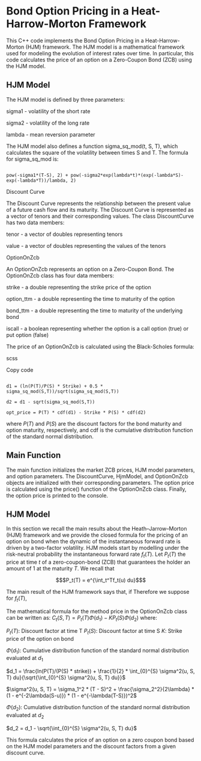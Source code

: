 # Bond Option Pricing in a Heat-Harrow-Morton Framework

This C++ code implements the Bond Option Pricing in a Heat-Harrow-Morton (HJM) framework. The HJM model is a mathematical framework used for modeling the evolution of interest rates over time. In particular, this code calculates the price of an option on a Zero-Coupon Bond (ZCB) using the HJM model.

  

## HJM Model

The HJM model is defined by three parameters:

  

sigma1 - volatility of the short rate

sigma2 - volatility of the long rate

lambda - mean reversion parameter

The HJM model also defines a function sigma_sq_mod(t, S, T), which calculates the square of the volatility between times S and T. The formula for sigma_sq_mod is:

  

```

pow(-sigma1*(T-S), 2) + pow(-sigma2*exp(lambda*t)*(exp(-lambda*S)-exp(-lambda*T))/lambda, 2)

```

Discount Curve

The Discount Curve represents the relationship between the present value of a future cash flow and its maturity. The Discount Curve is represented as a vector of tenors and their corresponding values. The class DiscountCurve has two data members:

  

tenor - a vector of doubles representing tenors

value - a vector of doubles representing the values of the tenors

OptionOnZcb

An OptionOnZcb represents an option on a Zero-Coupon Bond. The OptionOnZcb class has four data members:

  

strike - a double representing the strike price of the option

option_ttm - a double representing the time to maturity of the option

bond_ttm - a double representing the time to maturity of the underlying bond

iscall - a boolean representing whether the option is a call option (true) or put option (false)

The price of an OptionOnZcb is calculated using the Black-Scholes formula:

  

scss

Copy code

```

d1 = (ln(P(T)/P(S) * Strike) + 0.5 * sigma_sq_mod(S,T))/sqrt(sigma_sq_mod(S,T))

d2 = d1 - sqrt(sigma_sq_mod(S,T))

opt_price = P(T) * cdf(d1) - Strike * P(S) * cdf(d2)

```

where $P(T)$ and $P(S)$ are the discount factors for the bond maturity and option maturity, respectively, and cdf is the cumulative distribution function of the standard normal distribution.

  

## Main Function

The main function initializes the market ZCB prices, HJM model parameters, and option parameters. The DiscountCurve, HjmModel, and OptionOnZcb objects are initialized with their corresponding parameters. The option price is calculated using the price() function of the OptionOnZcb class. Finally, the option price is printed to the console.

  

## HJM Model 
In this section we recall the main results about the Heath–Jarrow–Morton (HJM) framework and we provide the closed formula for the pricing of an option on bond when the dynamic of the instantaneous forward rate is driven by a two-factor volatility. 
HJM models start by modelling under the risk-neutral probability the instantaneous forward rate $f_t(T)$. Let $P_t(T)$ the price at time $t$ of a zero-coupon-bond (ZCB) that guarantees the holder an amount of $1$ at the maturity $T$. We recall that
```math
$P_t(T) = e^{\int_t^Tf_t(u) du}$
```
The main result of the HJM framework says that, if 
Therefore we suppose for $f_t(T)$, 

The mathematical formula for the method price in the OptionOnZcb class can be written as:
$C_t(S,T)= P_t(T) \Phi(d_1) - K P_t(S) \Phi(d_2)$
where:

$P_t(T)$: Discount factor at time T
$P_t(S)$: Discount factor at time S
$K$: Strike price of the option on bond

$\Phi(d_1)$: Cumulative distribution function of the standard normal distribution evaluated at $d_1$

$d_1 = \frac{ln(P(T)/(P(S) * strike)) + \frac{1}{2} * \int_{0}^{S} \sigma^2(u, S, T) du}{\sqrt{\int_{0}^{S} \sigma^2(u, S, T) du}}$

  

$\sigma^2(u, S, T) = \sigma_1^2 * (T - S)^2 + \frac{\sigma_2^2}{2\lambda} * (1 - e^{-2\lambda(S-u)}) * (1 - e^{-\lambda(T-S)})^2$

  

$\Phi(d_2)$: Cumulative distribution function of the standard normal distribution evaluated at $d_2$

  

$d_2 = d_1 - \sqrt{\int_{0}^{S} \sigma^2(u, S, T) du}$

  

This formula calculates the price of an option on a zero coupon bond based on the HJM model parameters and the discount factors from a given discount curve.